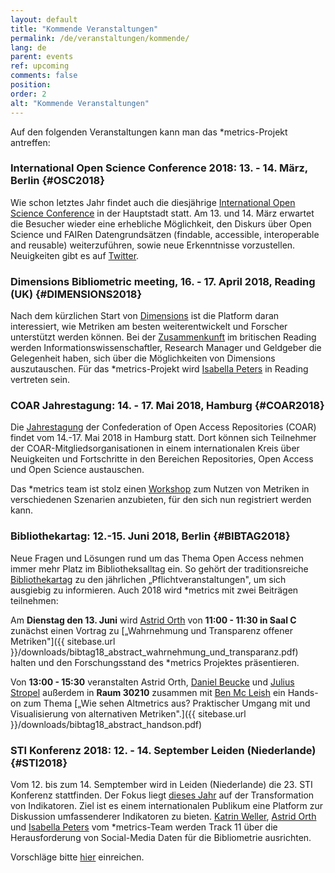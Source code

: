 ```yaml
---
layout: default
title: "Kommende Veranstaltungen"
permalink: /de/veranstaltungen/kommende/
lang: de
parent: events
ref: upcoming
comments: false
position:
order: 2
alt: "Kommende Veranstaltungen"
---
```

<!-- Start editing content here-->

Auf den folgenden Veranstaltungen kann man das \*metrics-Projekt antreffen:

### International Open Science Conference 2018: 13. - 14. März, Berlin {#OSC2018}

Wie schon letztes Jahr findet auch die diesjährige [International Open Science Conference](http://www.open-science-conference.eu/) in der Hauptstadt statt. Am 13. und 14. März erwartet die Besucher wieder eine erhebliche Möglichkeit, den Diskurs über Open Science und FAIRen Datengrundsätzen (findable, accessible, interoperable and reusable) weiterzuführen, sowie neue Erkenntnisse vorzustellen. Neuigkeiten gibt es auf [Twitter](https://twitter.com/hashtag/OSC2018?src=hash&lang=de).  

### Dimensions Bibliometric meeting, 16. - 17. April 2018, Reading (UK) {#DIMENSIONS2018}

Nach dem kürzlichen Start von [Dimensions](https://www.dimensions.ai/) ist die Platform daran interessiert, wie Metriken am besten weiterentwickelt und Forscher unterstützt werden können. Bei der [Zusammenkunft](https://www.eventbrite.co.uk/e/dimensions-bibliometric-meeting-tickets-43591273673) im britischen Reading werden Informationswissenschaftler, Research Manager und Geldgeber die Gelegenheit haben, sich über die Möglichkeiten von Dimensions auszutauschen. Für das \*metrics-Projekt wird [Isabella Peters](https://metrics-project.net/de/uber_uns/team/) in Reading vertreten sein.

<!--
### re:publica Berlin 2. - 4. Mai 2018, Berlin {#REPUBLICA2018}
2018 findet in Berlin die 12. Ausgabe der größten europäischen Konferenz zu den Themen Digitalisierung und Gesellschaft statt. Das diesjährige Motto lautet &bdquo;Pop - the power of people&quot;. Das Ziel ist es Filterbubbles platzen zu lassen, sich in die Öffentlichkeit stellen und Netzkultur und -politik greifbar machen. Auch das \*metrics-Team wird mit dabei sein: ein Abstract ist eingereicht; aktuelle Informationen folgen bald.
-->

### COAR Jahrestagung: 14. - 17. Mai 2018, Hamburg {#COAR2018}

Die [Jahrestagung](https://www.coar-repositories.org/news-media/save-the-date-coar2018-annual-meeting/) der Confederation of Open Access Repositories (COAR) findet vom 14.-17. Mai 2018 in Hamburg statt. Dort können sich Teilnehmer der COAR-Mitgliedsorganisationen in einem internationalen Kreis über Neuigkeiten und Fortschritte in den Bereichen Repositories, Open Access und Open Science austauschen.

Das \*metrics team ist stolz einen [Workshop](https://metrics-project.net/de/veranstaltungen/workshop2018/)
 zum Nutzen von Metriken in verschiedenen Szenarien anzubieten, für den sich nun registriert werden kann.
  
### Bibliothekartag: 12.-15. Juni 2018, Berlin {#BIBTAG2018}

Neue Fragen und Lösungen rund um das Thema Open Access nehmen immer mehr Platz im Bibliotheksalltag ein. So gehört der traditionsreiche [Bibliothekartag](https://bibliothekartag2018.de/) zu den jährlichen &bdquo;Pflichtveranstaltungen&quot;, um sich ausgiebig zu informieren. Auch 2018 wird \*metrics mit zwei Beiträgen teilnehmen:

Am **Dienstag den 13. Juni** wird [Astrid Orth](https://metrics-project.net/de/uber_uns/team/) von **11:00 - 11:30 in Saal C** zunächst einen Vortrag zu [&bdquo;Wahrnehmung und Transparenz offener Metriken&quot;]({{ sitebase.url }}/downloads/bibtag18_abstract_wahrnehmung_und_transparanz.pdf) halten und den Forschungsstand des \*metrics Projektes präsentieren.

Von **13:00 - 15:30** veranstalten Astrid Orth, [Daniel Beucke](https://metrics-project.net/de/uber_uns/team/) und [Julius Stropel](https://metrics-project.net/de/uber_uns/team/) außerdem in **Raum 30210** zusammen mit [Ben Mc Leish](https://twitter.com/benmcleish?lang=de) ein Hands-on zum Thema [&bdquo;Wie sehen Altmetrics aus? Praktischer Umgang mit und Visualisierung von alternativen Metriken&quot;.]({{ sitebase.url }}/downloads/bibtag18_abstract_handson.pdf)  

### STI Konferenz 2018: 12. - 14. September Leiden (Niederlande) {#STI2018}
Vom 12. bis zum 14. Semptember wird in Leiden (Niederlande) die 23. STI Konferenz stattfinden. Der Fokus liegt [dieses Jahr](http://sti2018.cwts.nl/) auf der Transformation von Indikatoren. Ziel ist es einem internationalen Publikum eine Platform zur Diskussion umfassenderer Indikatoren zu bieten. [Katrin Weller](https://metrics-project.net/de/uber_uns/team/), [Astrid Orth](https://metrics-project.net/de/uber_uns/team/) und [Isabella Peters](https://metrics-project.net/de/uber_uns/team/) vom \*metrics-Team werden Track 11 über die Herausforderung von Social-Media Daten für die Bibliometrie ausrichten.

Vorschläge bitte [hier](http://sti2018.cwts.nl/download/f-x2s2.pdf) einreichen.
